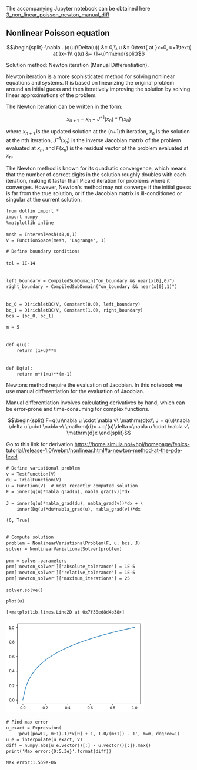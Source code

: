 The accompanying Jupyter notebook can be obtained here [3_non_linear_poisson_newton_manual_diff](../../../src/day-2/tutorials/3_non_linear_poisson_newton_manual_diff.ipynb)



## Nonlinear Poisson equation 

$$\begin{split}-\nabla . (q(u)\Delta(u)) &= 0,\\
u &= 0\text{ at }x=0, u=1\text{ at }x=1\\
q(u) &= (1+u)^m\end{split}$$

Solution method: Newton iteration (Manual Differentiation).

Newton iteration is a more sophisticated method for solving nonlinear equations and systems. It is based on linearizing the original problem around an initial guess and then iteratively improving the solution by solving linear approximations of the problem.

The Newton iteration can be written in the form:

$$x_{n+1} = x_n - J^{-1}(x_n) * F(x_n)$$

where $x_{n+1}$ is the updated solution at the (n+1)th iteration, $x_n$ is the solution at the nth iteration, $J^{-1}(x_n)$ is the inverse Jacobian matrix of the problem evaluated at $x_n$, and $F(x_n)$ is the residual vector of the problem evaluated at $x_n$.

The Newton method is known for its quadratic convergence, which means that the number of correct digits in the solution roughly doubles with each iteration, making it faster than Picard iteration for problems where it converges. However, Newton's method may not converge if the initial guess is far from the true solution, or if the Jacobian matrix is ill-conditioned or singular at the current solution.


```
from dolfin import *
import numpy
%matplotlib inline

mesh = IntervalMesh(40,0,1)
V = FunctionSpace(mesh, 'Lagrange', 1)
```


```
# Define boundary conditions

tol = 1E-14


left_boundary = CompiledSubDomain("on_boundary && near(x[0],0)")
right_boundary = CompiledSubDomain("on_boundary && near(x[0],1)")


bc_0 = DirichletBC(V, Constant(0.0), left_boundary)
bc_1 = DirichletBC(V, Constant(1.0), right_boundary)
bcs = [bc_0, bc_1]
```


```
m = 5


def q(u):
    return (1+u)**m


def Dq(u):
    return m*(1+u)**(m-1)
```

Newtons method require the evaluation of Jacobian. In this notebook we use manual differentiation for the evaluation of Jacobian.

Manual differentiation involves calculating derivatives by hand, which can be error-prone and time-consuming for complex functions.

$$\begin{split}
F=q(u)\nabla u \cdot \nabla v\ \mathrm{d}x\\
J = q(u)\nabla \delta u \cdot \nabla v\ \mathrm{d}x + q'(u)\delta u\nabla u \cdot \nabla v\ \mathrm{d}x
\end{split}$$

Go to this link for derivation
<https://home.simula.no/~hpl/homepage/fenics-tutorial/release-1.0/webm/nonlinear.html#a-newton-method-at-the-pde-level>


```
# Define variational problem
v = TestFunction(V)
du = TrialFunction(V)
u = Function(V)  # most recently computed solution
F = inner(q(u)*nabla_grad(u), nabla_grad(v))*dx

J = inner(q(u)*nabla_grad(du), nabla_grad(v))*dx + \
    inner(Dq(u)*du*nabla_grad(u), nabla_grad(v))*dx
```




    (6, True)




```

# Compute solution
problem = NonlinearVariationalProblem(F, u, bcs, J)
solver = NonlinearVariationalSolver(problem)

prm = solver.parameters
prm['newton_solver']['absolute_tolerance'] = 1E-5
prm['newton_solver']['relative_tolerance'] = 1E-5
prm['newton_solver']['maximum_iterations'] = 25

solver.solve()
```


```
plot(u)
```




    [<matplotlib.lines.Line2D at 0x7f38ed8d4b38>]




    
![png](3_non_linear_poisson_newton_manual_diff_files/3_non_linear_poisson_newton_manual_diff_7_1.png)
    



```
# Find max error
u_exact = Expression(
    'pow((pow(2, m+1)-1)*x[0] + 1, 1.0/(m+1)) - 1', m=m, degree=1)
u_e = interpolate(u_exact, V)
diff = numpy.abs(u_e.vector()[:] - u.vector()[:]).max()
print('Max error:{0:5.3e}'.format(diff))
```

    Max error:1.559e-06



```

```


```

```
